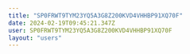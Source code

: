 ```yaml
---
title: "SP0FRWT9TYM23YQ5A3G8Z200KVD4VHHBP91XQ70F"
date: 2024-02-19T09:45:21.347Z
user: SP0FRWT9TYM23YQ5A3G8Z200KVD4VHHBP91XQ70F
layout: "users"
---
```

    